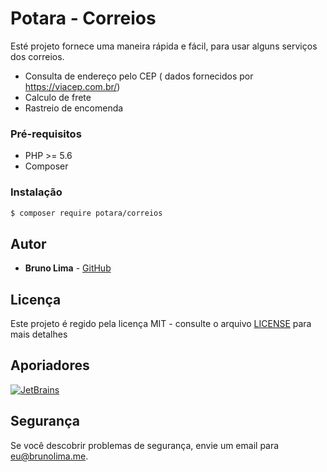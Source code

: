 # Potara - Correios
Esté projeto fornece uma maneira rápida e fácil, para usar alguns serviços dos correios.

- Consulta de endereço pelo CEP ( dados fornecidos por https://viacep.com.br/)
- Calculo de frete
- Rastreio de encomenda 

### Pré-requisitos

- PHP >= 5.6
- Composer

### Instalação

```bash
$ composer require potara/correios
```

## Autor

* **Bruno Lima** - [GitHub](https://github.com/brunolimame)

## Licença

Este projeto é regido pela licença MIT - consulte o arquivo [LICENSE](LICENSE) para mais detalhes

## Aporiadores

[![JetBrains](https://github.com/potara/sponsors/blob/master/jetbrains.png?raw=true "JetBrains")](https://www.jetbrains.com/?from=potara.org)

## Segurança

Se você descobrir problemas de segurança, envie um email para eu@brunolima.me.